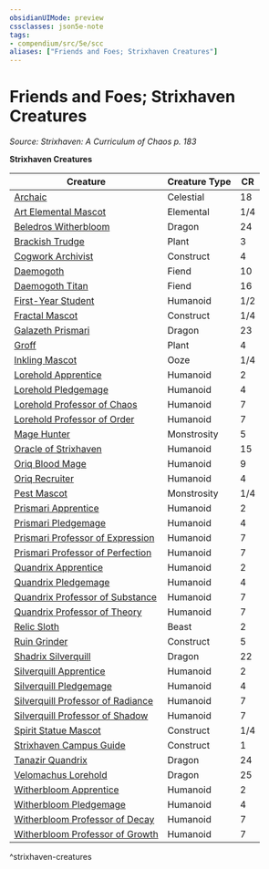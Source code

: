 ```yaml
---
obsidianUIMode: preview
cssclasses: json5e-note
tags:
- compendium/src/5e/scc
aliases: ["Friends and Foes; Strixhaven Creatures"]
---
```

# Friends and Foes; Strixhaven Creatures
*Source: Strixhaven: A Curriculum of Chaos p. 183* 

**Strixhaven Creatures**

| Creature | Creature Type | CR |
|----------|---------------|----|
| [Archaic](/2-Mechanics/CLI/bestiary/celestial/archaic-scc.md) | Celestial | 18 |
| [Art Elemental Mascot](/2-Mechanics/CLI/bestiary/elemental/art-elemental-mascot-scc.md) | Elemental | 1/4 |
| [Beledros Witherbloom](/2-Mechanics/CLI/bestiary/npc/beledros-witherbloom-scc.md) | Dragon | 24 |
| [Brackish Trudge](/2-Mechanics/CLI/bestiary/plant/brackish-trudge-scc.md) | Plant | 3 |
| [Cogwork Archivist](/2-Mechanics/CLI/bestiary/construct/cogwork-archivist-scc.md) | Construct | 4 |
| [Daemogoth](/2-Mechanics/CLI/bestiary/fiend/daemogoth-scc.md) | Fiend | 10 |
| [Daemogoth Titan](/2-Mechanics/CLI/bestiary/fiend/daemogoth-titan-scc.md) | Fiend | 16 |
| [First-Year Student](/2-Mechanics/CLI/bestiary/humanoid/first-year-student-scc.md) | Humanoid | 1/2 |
| [Fractal Mascot](/2-Mechanics/CLI/bestiary/construct/fractal-mascot-scc.md) | Construct | 1/4 |
| [Galazeth Prismari](/2-Mechanics/CLI/bestiary/npc/galazeth-prismari-scc.md) | Dragon | 23 |
| [Groff](/2-Mechanics/CLI/bestiary/plant/groff-scc.md) | Plant | 4 |
| [Inkling Mascot](/2-Mechanics/CLI/bestiary/ooze/inkling-mascot-scc.md) | Ooze | 1/4 |
| [Lorehold Apprentice](/2-Mechanics/CLI/bestiary/humanoid/lorehold-apprentice-scc.md) | Humanoid | 2 |
| [Lorehold Pledgemage](/2-Mechanics/CLI/bestiary/humanoid/lorehold-pledgemage-scc.md) | Humanoid | 4 |
| [Lorehold Professor of Chaos](/2-Mechanics/CLI/bestiary/humanoid/lorehold-professor-of-chaos-scc.md) | Humanoid | 7 |
| [Lorehold Professor of Order](/2-Mechanics/CLI/bestiary/humanoid/lorehold-professor-of-order-scc.md) | Humanoid | 7 |
| [Mage Hunter](/2-Mechanics/CLI/bestiary/monstrosity/mage-hunter-scc.md) | Monstrosity | 5 |
| [Oracle of Strixhaven](/2-Mechanics/CLI/bestiary/humanoid/oracle-of-strixhaven-scc.md) | Humanoid | 15 |
| [Oriq Blood Mage](/2-Mechanics/CLI/bestiary/humanoid/oriq-blood-mage-scc.md) | Humanoid | 9 |
| [Oriq Recruiter](/2-Mechanics/CLI/bestiary/humanoid/oriq-recruiter-scc.md) | Humanoid | 4 |
| [Pest Mascot](/2-Mechanics/CLI/bestiary/monstrosity/pest-mascot-scc.md) | Monstrosity | 1/4 |
| [Prismari Apprentice](/2-Mechanics/CLI/bestiary/humanoid/prismari-apprentice-scc.md) | Humanoid | 2 |
| [Prismari Pledgemage](/2-Mechanics/CLI/bestiary/humanoid/prismari-pledgemage-scc.md) | Humanoid | 4 |
| [Prismari Professor of Expression](/2-Mechanics/CLI/bestiary/humanoid/prismari-professor-of-expression-scc.md) | Humanoid | 7 |
| [Prismari Professor of Perfection](/2-Mechanics/CLI/bestiary/humanoid/prismari-professor-of-perfection-scc.md) | Humanoid | 7 |
| [Quandrix Apprentice](/2-Mechanics/CLI/bestiary/humanoid/quandrix-apprentice-scc.md) | Humanoid | 2 |
| [Quandrix Pledgemage](/2-Mechanics/CLI/bestiary/humanoid/quandrix-pledgemage-scc.md) | Humanoid | 4 |
| [Quandrix Professor of Substance](/2-Mechanics/CLI/bestiary/humanoid/quandrix-professor-of-substance-scc.md) | Humanoid | 7 |
| [Quandrix Professor of Theory](/2-Mechanics/CLI/bestiary/humanoid/quandrix-professor-of-theory-scc.md) | Humanoid | 7 |
| [Relic Sloth](/2-Mechanics/CLI/bestiary/beast/relic-sloth-scc.md) | Beast | 2 |
| [Ruin Grinder](/2-Mechanics/CLI/bestiary/construct/ruin-grinder-scc.md) | Construct | 5 |
| [Shadrix Silverquill](/2-Mechanics/CLI/bestiary/npc/shadrix-silverquill-scc.md) | Dragon | 22 |
| [Silverquill Apprentice](/2-Mechanics/CLI/bestiary/humanoid/silverquill-apprentice-scc.md) | Humanoid | 2 |
| [Silverquill Pledgemage](/2-Mechanics/CLI/bestiary/humanoid/silverquill-pledgemage-scc.md) | Humanoid | 4 |
| [Silverquill Professor of Radiance](/2-Mechanics/CLI/bestiary/humanoid/silverquill-professor-of-radiance-scc.md) | Humanoid | 7 |
| [Silverquill Professor of Shadow](/2-Mechanics/CLI/bestiary/humanoid/silverquill-professor-of-shadow-scc.md) | Humanoid | 7 |
| [Spirit Statue Mascot](/2-Mechanics/CLI/bestiary/construct/spirit-statue-mascot-scc.md) | Construct | 1/4 |
| [Strixhaven Campus Guide](/2-Mechanics/CLI/bestiary/construct/strixhaven-campus-guide-scc.md) | Construct | 1 |
| [Tanazir Quandrix](/2-Mechanics/CLI/bestiary/npc/tanazir-quandrix-scc.md) | Dragon | 24 |
| [Velomachus Lorehold](/2-Mechanics/CLI/bestiary/npc/velomachus-lorehold-scc.md) | Dragon | 25 |
| [Witherbloom Apprentice](/2-Mechanics/CLI/bestiary/humanoid/witherbloom-apprentice-scc.md) | Humanoid | 2 |
| [Witherbloom Pledgemage](/2-Mechanics/CLI/bestiary/humanoid/witherbloom-pledgemage-scc.md) | Humanoid | 4 |
| [Witherbloom Professor of Decay](/2-Mechanics/CLI/bestiary/humanoid/witherbloom-professor-of-decay-scc.md) | Humanoid | 7 |
| [Witherbloom Professor of Growth](/2-Mechanics/CLI/bestiary/humanoid/witherbloom-professor-of-growth-scc.md) | Humanoid | 7 |
^strixhaven-creatures